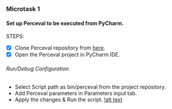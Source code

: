 ### Microtask 1
#### Set up Perceval to be executed from PyCharm.
STEPS:
- [x] Clone Perceval repository from [here](https://github.com/chaoss/grimoirelab-perceval).
- [x] Open the Perceval project in PyCharm IDE.
###### Run/Debug Configuration
- Select Script path as bin/perceval from the project repository.
- Add Perceval parameters in Parameters input tab.
- Apply the changes & Run the script.
[!alt text](https://github.com/AayushTyagi1/CHAOSS-microtask/blob/master/Microtask%201/run_debug_config.JPG)
